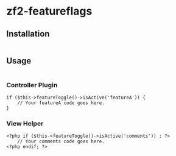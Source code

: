 # zf2-featureflags



## Installation

```

```

## Usage

```

```

### Controller Plugin

```
if ($this->featureToggle()->isActive('featureA')) {
    // Your featureA code goes here.
}
```

### View Helper

```
<?php if ($this->featureToggle()->isActive('comments')) : ?>
    // Your comments code goes here.
<?php endif; ?>
```
